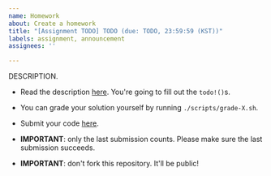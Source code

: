 ```yaml
---
name: Homework
about: Create a homework
title: "[Assignment TODO] TODO (due: TODO, 23:59:59 (KST))"
labels: assignment, announcement
assignees: ''

---
```


DESCRIPTION.

- Read the description [here](https://github.com/kaist-cp/cs220/blob/main/src/assignments/assignmentX.rs). You're going to fill out the `todo!()`s.

- You can grade your solution yourself by running `./scripts/grade-X.sh`.

- Submit your code [here](https://gg.kaist.ac.kr/assignment/GGX/).

- **IMPORTANT**: only the last submission counts. Please make sure the last submission succeeds.

- **IMPORTANT**: don't fork this repository. It'll be public!

